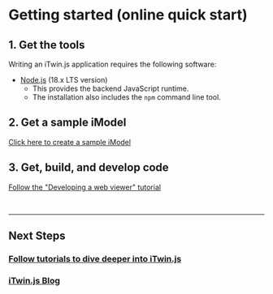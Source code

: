# Getting started (online quick start)

## 1. Get the tools

Writing an iTwin.js application requires the following software:

- [Node.js](https://nodejs.org) (18.x LTS version)
  - This provides the backend JavaScript runtime.
  - The installation also includes the `npm` command line tool.

## 2. Get a sample iModel

[Click here to create a sample iModel](https://developer.bentley.com/create-imodel/)

## 3. Get, build, and develop code

[Follow the "Developing a web viewer" tutorial](../learning/tutorials/develop-web-viewer.md)

&nbsp;
&nbsp;

---

## Next Steps

### [Follow tutorials to dive deeper into iTwin.js](../learning/tutorials/index.md)

### [iTwin.js Blog](https://medium.com/itwinjs)

<style>
  article#main h3:after {
    display: none;
  }
  blockquote {
    margin-top: 0px;
    margin-bottom: 0px;
  }
  blockquote > p {
    margin-bottom: 6px;
  }
</style>

